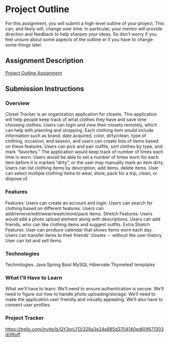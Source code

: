 # Project Outline
For this assignment, you will submit a high-level outline of your project. This can, and likely will, change over time. In particular, your mentor will provide direction and feedback to help sharpen your ideas. So don't worry if you feel unsure about some aspects of the outline or if you have to change some things later.

## Assignment Description
[Project Outline Assignment](https://education.launchcode.org/liftoff/modules/assignments/project-outline)

## Submission Instructions

### Overview

Closet Tracker is an organization application for closets. This application will help people keep track of what clothes they have and save time choosing clothes. Users can login and view their closets remotely, which can help with planning and shopping. Each clothing item would include information such as brand, date acquired, color, dirty/clean, type of clothing, occasion, and season, and users can create lists of items based on these features. Users can pick and pair outfits, sort clothes by type, and mark “favorites.” 
The application would keep track of number of times each time is worn. Users would be able to set a number of times worn for each item before it is marked “dirty”, or the user may manually mark an item dirty. Users can list clothing items by description, add items, delete items. User can select multiple clothing items to wear, store, pack for a trip, clean, or dispose of. 

### Features

Features:
Users can create an account and login.
Users can search for clothing based on different features.
Users can add/remove/edit/wear/wash/store/pack items. 
Stretch Features:
Users would add a photo upload element along with descriptions.
Users can add friends, who can like clothing items and suggest outfits. 
Extra Stretch Features:
User can produce calendar that shows items worn each day.
Users can transfer items to their friends’ closets -- without the user history.
User can list and sell items.

### Technologies

Technologies:
Java
Spring Boot
MySQL
Hibernate
Thymeleaf templates

### What I'll Have to Learn

What we’ll have to learn: 
We’ll need to ensure authentication is secure. We’ll need to figure out how to handle photo uploading/storage. We’ll need to make the application user friendly and visually appealing. We’ll also have to connect user profiles. 

### Project Tracker
https://trello.com/invite/b/QY3nrLFD/328a3e24e885d3704140ed60f671303d/liftoff
